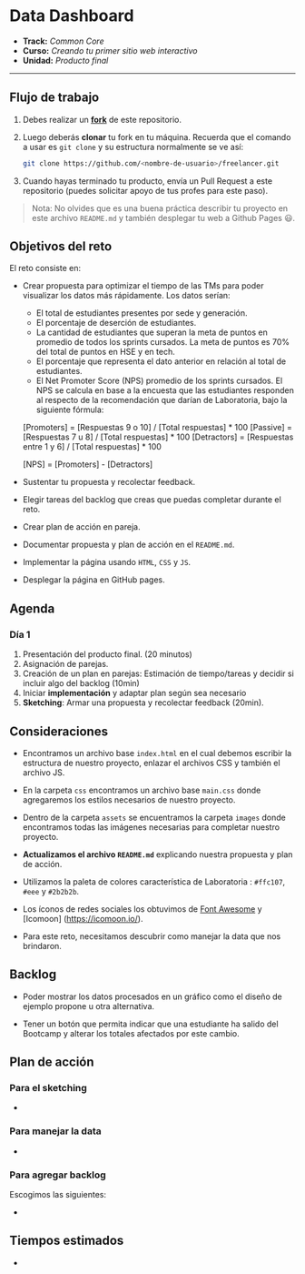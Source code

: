 # Data Dashboard

* **Track:** _Common Core_
* **Curso:** _Creando tu primer sitio web interactivo_
* **Unidad:** _Producto final_

***

## Flujo de trabajo

1. Debes realizar un [**fork**](https://gist.github.com/ivandevp/1de47ae69a5e139a6622d78c882e1f74)
   de este repositorio.

2. Luego deberás **clonar** tu fork en tu máquina. Recuerda que el comando a usar
   es `git clone` y su estructura normalmente se ve así:

   ```bash
   git clone https://github.com/<nombre-de-usuario>/freelancer.git
   ```

3. Cuando hayas terminado tu producto, envía un Pull Request a este repositorio
   (puedes solicitar apoyo de tus profes para este paso).

> Nota: No olvides que es una buena práctica describir tu proyecto en este
> archivo `README.md` y también desplegar tu web a Github Pages :smiley:.

## Objetivos del reto

El reto consiste en:

* Crear propuesta para optimizar el tiempo de las TMs para poder visualizar los datos más rápidamente. Los datos serían: 
  * El total de estudiantes presentes por sede y generación.
  * El porcentaje de deserción de estudiantes.
  * La cantidad de estudiantes que superan la meta de puntos en promedio de todos los sprints cursados. La meta de puntos   es 70% del total de puntos en HSE y en tech.
  * El porcentaje que representa el dato anterior en relación al total de estudiantes.
  * El Net Promoter Score (NPS) promedio de los sprints cursados. El NPS se calcula en base a la encuesta que las estudiantes responden al respecto de la recomendación que darían de Laboratoria, bajo la siguiente fórmula:

   [Promoters] = [Respuestas 9 o 10] / [Total respuestas] * 100
   [Passive] = [Respuestas 7 u 8] / [Total respuestas] * 100
   [Detractors] = [Respuestas entre 1 y 6] / [Total respuestas] * 100

   [NPS] = [Promoters] - [Detractors]

* Sustentar tu propuesta y recolectar feedback.
* Elegir tareas del backlog que creas que puedas completar durante el reto.
* Crear plan de acción en pareja.
* Documentar propuesta y plan de acción en el `README.md`.
* Implementar la página usando `HTML`, `CSS` y `JS`.
* Desplegar la página en GitHub pages.

## Agenda

### Día 1

1. Presentación del producto final. (20 minutos)
2. Asignación de parejas.
3. Creación de un plan en parejas: Estimación de tiempo/tareas y decidir si incluir algo
   del backlog (10min)
4. Iniciar **implementación** y adaptar plan según sea necesario
5. **Sketching**: Armar una propuesta y recolectar feedback (20min).


## Consideraciones

* Encontramos un archivo base `index.html` en el cual debemos escribir la
  estructura de nuestro proyecto, enlazar el archivos CSS y también el archivo JS.

* En la carpeta `css` encontramos un archivo base `main.css` donde agregaremos los
  estilos necesarios de nuestro proyecto.

* Dentro de la carpeta `assets` se encuentramos la carpeta `images` donde
  encontramos todas las imágenes necesarias para completar nuestro proyecto.

* **Actualizamos el archivo `README.md`** explicando nuestra propuesta y plan
  de acción.

* Utilizamos la paleta de colores característica de Laboratoria : `#ffc107`, `#eee` y `#2b2b2b`.

* Los íconos de redes sociales los obtuvimos de [Font Awesome](http://fontawesome.io/) y [Icomoon] (https://icomoon.io/).

* Para este reto, necesitamos descubrir como manejar la data que nos brindaron. 

## Backlog

* Poder mostrar los datos procesados en un gráfico como el diseño de ejemplo propone u otra alternativa.

* Tener un botón que permita indicar que una estudiante ha salido del Bootcamp y alterar los totales afectados por este cambio.

## Plan de acción

### Para el sketching 

  * 

### Para manejar la data 

  * 

### Para agregar backlog

  Escogimos las siguientes:

  * 


## Tiempos estimados

* 